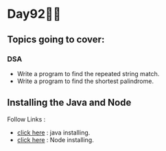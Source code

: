 # Day92🧑‍💻
## Topics going to cover: 
### DSA
- Write a program to find the repeated string match.
- Write a program to find the shortest palindrome.

## Installing the Java and Node 
Follow Links : 
- [click here](https://www.java.com/en/download/help/download_options.html) : java installing.
- [click here](https://nodejs.org/en/download) : Node installing.